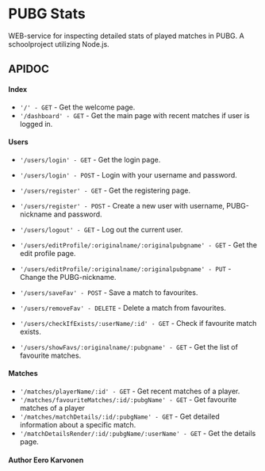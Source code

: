 # PUBG Stats

WEB-service for inspecting detailed stats of played matches in PUBG. A schoolproject utilizing Node.js.


## APIDOC

#### Index
* `'/' - GET` - Get the welcome page.
* `'/dashboard' - GET` - Get the main page with recent matches if user is logged in.

#### Users

* `'/users/login' - GET` - Get the login page.
* `'/users/login' - POST` - Login with your username and password.

* `'/users/register' - GET` - Get the registering page.
* `'/users/register' - POST` - Create a new user with username, PUBG-nickname and password.

* `'/users/logout' - GET` - Log out the current user. 

* `'/users/editProfile/:originalname/:originalpubgname' - GET` - Get the edit profile page.
* `'/users/editProfile/:originalname/:originalpubgname' - PUT` - Change the PUBG-nickname.

* `'/users/saveFav' - POST` - Save a match to favourites.
* `'/users/removeFav' - DELETE` - Delete a match from favourites.
* `'/users/checkIfExists/:userName/:id' - GET` - Check if favourite match exists.
* `'/users/showFavs/:originalname/:pubgname' - GET` - Get the list of favourite matches.

#### Matches

* `'/matches/playerName/:id' - GET` - Get recent matches of a player.
* `'/matches/favouriteMatches/:id/:pubgName' - GET` - Get favourite matches of a player
* `'/matches/matchDetails/:id/:pubgName' - GET` - Get detailed information about a specific match.
* `'/matchDetailsRender/:id/:pubgName/:userName' - GET` - Get the details page.



#### Author Eero Karvonen
